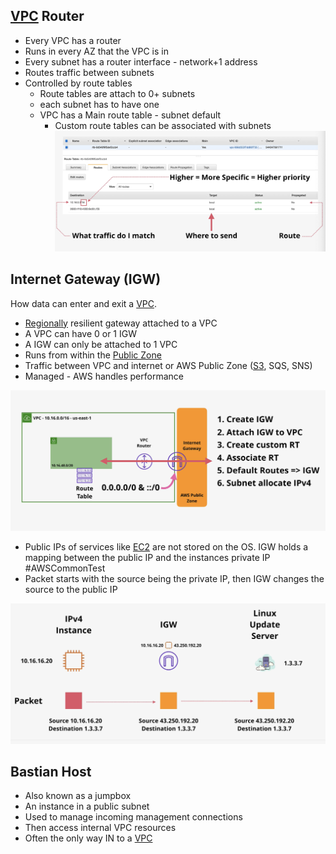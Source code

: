 ## [VPC](VPC.md) Router
- Every VPC has a router
- Runs in every AZ that the VPC is in
- Every subnet has a router interface - network+1 address
- Routes traffic between subnets
- Controlled by route tables
	- Route tables are attach to 0+ subnets
	- each subnet has to have one
	- VPC has a Main route table - subnet default
		- Custom route tables can be associated with subnets
![Pasted image 20250222112342.png](_atts/Pasted%20image%2020250222112342.png)
## Internet Gateway (IGW)
How data can enter and exit a [VPC](VPC.md).

- [Regionally](../../Fundamentals/Resilience.md#Region) resilient gateway attached to a VPC
- A VPC can have 0 or 1 IGW
- A IGW can only be attached to 1 VPC
- Runs from within the [Public Zone](../../Fundamentals/Public%20vs%20Private%20Services.md#Public%20service)
- Traffic between VPC and internet or AWS Public Zone ([S3](../../Storage/S3/S3.md), SQS, SNS)
- Managed - AWS handles performance

![Pasted image 20250222113814.png](_atts/Pasted%20image%2020250222113814.png)

- Public IPs of services like [EC2](../../Compute/EC2/EC2.md) are not stored on the OS. IGW holds a mapping between the public IP and the instances private IP #AWSCommonTest 
- Packet starts with the source being the private IP, then IGW changes the source to the public IP

![Pasted image 20250222114446.png](_atts/Pasted%20image%2020250222114446.png)

## Bastian Host
- Also known as a jumpbox
- An instance in a public subnet
- Used to manage incoming management connections
- Then access internal VPC resources
- Often the only way IN to a [VPC](VPC.md)
